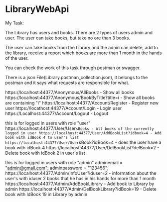 # LibraryWebApi

My Task:

The Library has users and books. There are 2 types of users admin and user. The user can take books, but take no ore than 3 books.

The user can take books from the Library and the adnin can delete, add to the library, receive a report which books are more than 1 month in the hands of the user.

You can check the work of this task through postman or swagger.

There is a json File(Library.postman_collection.json), it belongs to the postman and it says what requests are responsible for what.



https://localhost:44377/Anonymous/AllBooks - Show all books
https://localhost:44377/Anonymous/BookByTitle?title=i - Show all books are containing "i"
https://localhost:44377/Account/Register - Register new user
https://locathost:44377/Account/Login - Login user
https://Localhost:44377/Account/Logout - Logout

this is for logged in users with role "user"
https://localhost:44377/User/User`sBooks - All books of the currently logged in user
https://localhost:44377/User/AddBookList?idbook=4 - Add book with idBook 4 to user's list
https://localhost:44377/User/User`sBook?idBook=4 - does the user have a book with idBook 4
https://localhost:44377/User/DelBookList?delBook=2 - Delete book with idBook 2 in user's list

this is for logged in users with role "admin"
adminemail = "admin@gmail.com";
adminpassword = "123456";
https://localhost:44377/Admin/InfoUser?iduser=2 - information about the user's with iduser 2 books that he has in his hands for more than 1 month
https://localhost:44377/Admin/AddBookLibrary - Add book to Library by admin
https://localhost:44377/Admin/DelBookLibrary?idBook=19 - Delete book with IdBook 19 in Library by admin


